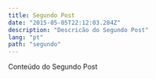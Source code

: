 ```yaml
---
title: Segundo Post
date: "2015-05-05T22:12:03.284Z"
description: "Descricão do Segundo Post"
lang: "pt"
path: "segundo"
---
```


Conteúdo do Segundo Post
